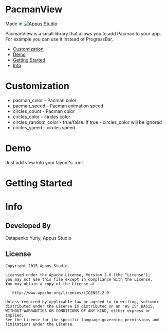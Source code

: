 # PacmanView
Made in [![Appus Studio](https://github.com/alexey-kubas-appus/PacmanView/blob/master/images/appus_logo.png)](http://appus.pro)

PacmanView is a small library that allows you to add Pacman to your app. For example you can use it instead of ProgressBar.

* [Customization](#customization)
* [Demo](#demo)
* [Getting Started](#getting-started)
* [Info](#info)

# Customization

* pacman_color - Pacman color
* pacman_speed - Pacman animation speed
* circles_count - Pacman color
* circles_color - circles color
* circles_random_color - true/false. If true - circles_color will be ignored
* circles_speed - circles speed

# Demo

Just add view into your layout's .xml.

# Getting Started


# Info

## Developed By

Ostapenko Yuriy, Appus Studio

## License

```
Copyright 2015 Appus Studio.

Licensed under the Apache License, Version 2.0 (the "License");
you may not use this file except in compliance with the License.
You may obtain a copy of the License at

   http://www.apache.org/licenses/LICENSE-2.0

Unless required by applicable law or agreed to in writing, software
distributed under the License is distributed on an "AS IS" BASIS,
WITHOUT WARRANTIES OR CONDITIONS OF ANY KIND, either express or implied.
See the License for the specific language governing permissions and
limitations under the License.
```
